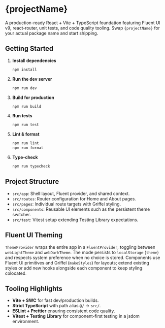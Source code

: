 # {projectName}

A production-ready React + Vite + TypeScript foundation featuring Fluent UI v9, react-router, unit
tests, and code quality tooling. Swap `{projectName}` for your actual package name and start
shipping.

## Getting Started

1. **Install dependencies**
   ```bash
   npm install
   ```
2. **Run the dev server**
   ```bash
   npm run dev
   ```
3. **Build for production**
   ```bash
   npm run build
   ```
4. **Run tests**
   ```bash
   npm run test
   ```
5. **Lint & format**
   ```bash
   npm run lint
   npm run format
   ```
6. **Type-check**
   ```bash
   npm run typecheck
   ```

## Project Structure

- `src/app`: Shell layout, Fluent provider, and shared context.
- `src/routes`: Router configuration for Home and About pages.
- `src/pages`: Individual route targets with Griffel styling.
- `src/components`: Reusable UI elements such as the persistent theme switcher.
- `src/test`: Vitest setup extending Testing Library expectations.

## Fluent UI Theming

`ThemeProvider` wraps the entire app in a `FluentProvider`, toggling between `webLightTheme` and
`webDarkTheme`. The mode persists to `localStorage` (`theme`) and respects system preference when no
choice is stored. Components use Fluent UI primitives and Griffel (`makeStyles`) for layouts; extend
existing styles or add new hooks alongside each component to keep styling colocated.

## Tooling Highlights

- **Vite + SWC** for fast dev/production builds.
- **Strict TypeScript** with path alias `@/` → `src/`.
- **ESLint + Prettier** ensuring consistent code quality.
- **Vitest + Testing Library** for component-first testing in a jsdom environment.
